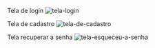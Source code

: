 Tela de login
![tela-login](https://user-images.githubusercontent.com/28787494/136666846-9a7f00f1-cb34-497e-8a38-b9116d5b9293.png)

Tela de cadastro
![tela-de-cadastro](https://user-images.githubusercontent.com/28787494/136666844-efaa605c-2984-4559-8987-41b0f19a74a7.png)

Tela recuperar a senha
![tela-esqueceu-a-senha](https://user-images.githubusercontent.com/28787494/136666845-c503f0df-c4fd-4c8a-82a1-c7eab3c2a597.png)

